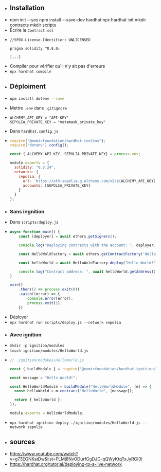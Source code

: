 - ## Installation
- npm init --yes
  npm install --save-dev hardhat
  npx hardhat init
  mkdir contracts
  mkdir scripts
- Écrire le `Contract.sol`
- ```solidity
  //SPDX-License-Identifier: UNLICENSED
  
  pragma solidity ^0.8.0;
  
  [...]
  ```
- Compiler pour vérifier qu'il n'y ait pas d'erreurs
- `npx hardhat compile`
- ## Déploiment
- ```bash
  npm install dotenv --save
  ```
- Mettre `.env` dans `.gitignore`
- ```.env
  ALCHEMY_API_KEY = "API-KEY"
  SEPOLIA_PRIVATE_KEY = "metamask_private_key"
  ```
- Dans `hardhat.config.js`
- ```javascript
  require("@nomicfoundation/hardhat-toolbox");
  require('dotenv').config();
  
  const { ALCHEMY_API_KEY, SEPOLIA_PRIVATE_KEY} = process.env;
  
  module.exports = {
    solidity: "0.8.24",
    networks: {
      sepolia: {
        url: `https://eth-sepolia.g.alchemy.com/v2/${ALCHEMY_API_KEY}`,
        accounts: [SEPOLIA_PRIVATE_KEY]
      }
    }
  };
  ```
- ### Sans ingnition
- Dans `scripts/deploy.js`
- ```javascript
  async function main() {
      const [deployer] = await ethers.getSigners();
  
      console.log("Deploying contracts with the account: ", deployer.address);
  
      const HelloWoldFactory = await ethers.getContractFactory("HelloWorld");
  
      const helloWorld = await HelloWoldFactory.deploy("Hello World!");
  
      console.log("Contract address: ", await helloWorld.getAddress());
  }
  
  main()
      .then(() => process.exit(0))
      .catch((error) => {
          console.error(error);
          process.exit(1);
      })
  ```
- Déployer
- `npx hardhat run scripts/deploy.js --network sepolia`
- ### Avec ignition
- `mkdir -p ignition/modules`
- `touch ignition/modules/HelloWorld.js`
- ```javascript
  // .ignition/modukes/HelloWorld.js
  
  const { buildModule } = require("@nomicfoundation/hardhat-ignition/modules");
  
  const message = "Hello World!";
  
  const HelloWorldModule = buildModule("HelloWorldModule", (m) => {
    const helloWorld = m.contract("HelloWorld", [message]);
  
    return { helloWorld };
  });
  
  module.exports = HelloWorldModule;
  ```
- `npx hardhat ignition deploy ./ignition/modules/HelloWorld.js --network sepolia`
- ## sources
- https://www.youtube.com/watch?v=g73EGNKatDw&list=PLMj8NvODurfGgDJG-qQWyKtqTxJyRGI0i
- https://hardhat.org/tutorial/deploying-to-a-live-network